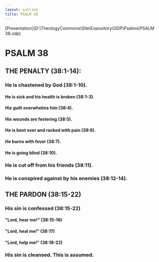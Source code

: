 ```yaml
---
layout: outline
title: PSALM 38
---
```

[Presentation](D:\TheologyCommons\Site\Expository\ODP\Psalms\PSALM 38.odp)
# PSALM 38 
## THE PENALTY (38:1-14): 
###  He is chastened by God (38:1-10). 
####  He is sick and his health is broken (38:1-3). 
####  His guilt overwhelms him (38:4). 
####  His wounds are festering (38:5). 
####  He is bent over and racked with pain (38:6). 
####  He burns with fever (38:7). 
####  He is going blind (38:10). 
###  He is cut off from his friends (38:11). 
###  He is conspired against by his enemies (38:12-14). 
## THE PARDON (38:15-22) 
###  His sin is confessed (38:15-22) 
####  \"Lord, hear me!\" (38:15-16) 
####  \"Lord, heal me!\" (38:17) 
####  \"Lord, help me!\" (38:18-22) 
###  His sin is cleansed. This is assumed. 

